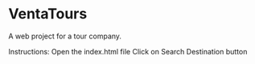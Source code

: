 # VentaTours

A web project for a tour company.

Instructions:
Open the index.html file
Click on Search Destination button
